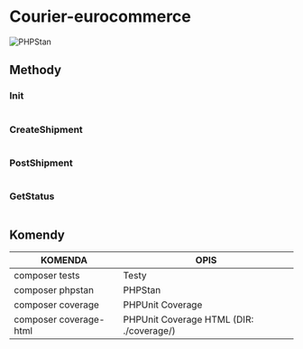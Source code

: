 # Courier-eurocommerce

![PHPStan](https://img.shields.io/badge/PHPStan-level%205-brightgreen.svg?style=flat)

## Methody

### Init

```php

```

### CreateShipment

```php

```

### PostShipment

```php

```

### GetStatus

```php

```

## Komendy

| KOMENDA | OPIS |
| ------ | ------ |
| composer tests | Testy |
| composer phpstan |  PHPStan |
| composer coverage | PHPUnit Coverage |
| composer coverage-html | PHPUnit Coverage HTML (DIR: ./coverage/) |
